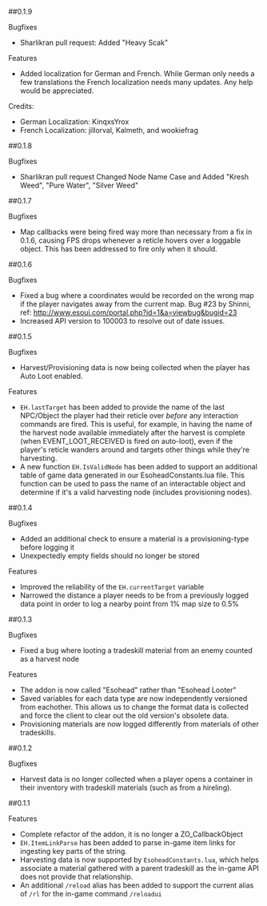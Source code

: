 ##0.1.9

Bugfixes
- Sharlikran pull request: Added "Heavy Scak"

Features
- Added localization for German and French.  While German only needs a few translations the French localization needs many updates.  Any help would be appreciated.

Credits:
- German Localization: KinqxsYrox
- French Localization: jillorval, Kalmeth, and wookiefrag

##0.1.8

Bugfixes
- Sharlikran pull request	Changed Node Name Case and Added "Kresh Weed", "Pure Water", "Silver Weed"

##0.1.7

Bugfixes
- Map callbacks were being fired way more than necessary from a fix in 0.1.6, causing FPS drops whenever a reticle hovers over a loggable object. This has been addressed to fire only when it should.

##0.1.6

Bugfixes
- Fixed a bug where a coordinates would be recorded on the wrong map if the player navigates away from the current map. Bug #23 by Shinni, ref: http://www.esoui.com/portal.php?id=1&a=viewbug&bugid=23
- Increased API version to 100003 to resolve out of date issues.

##0.1.5

Bugfixes
- Harvest/Provisioning data is now being collected when the player has Auto Loot enabled.

Features
- ``EH.lastTarget`` has been added to provide the name of the last NPC/Object the player had their reticle over _before_ any interaction commands are fired. This is useful, for example, in having the name of the harvest node available immediately after the harvest is complete (when EVENT_LOOT_RECEIVED is fired on auto-loot), even if the player's reticle wanders around and targets other things while they're harvesting.
- A new function ``EH.IsValidNode`` has been added to support an additional table of game data generated in our EsoheadConstants.lua file. This function can be used to pass the name of an interactable object and determine if it's a valid harvesting node (includes provisioning nodes).

##0.1.4

Bugfixes
- Added an additional check to ensure a material is a provisioning-type before logging it
- Unexpectedly empty fields should no longer be stored

Features
- Improved the reliability of the ``EH.currentTarget`` variable
- Narrowed the distance a player needs to be from a previously logged data point in order to log a nearby point from 1% map size to 0.5%

##0.1.3

Bugfixes
- Fixed a bug where looting a tradeskill material from an enemy counted as a harvest node

Features
- The addon is now called "Esohead" rather than "Esohead Looter"
- Saved variables for each data type are now independently versioned from eachother. This allows us to change the format data is collected and force the client to clear out the old version's obsolete data.
- Provisioning materials are now logged differently from materials of other tradeskills.

##0.1.2

Bugfixes
- Harvest data is no longer collected when a player opens a container in their inventory with tradeskill materials (such as from a hireling).

##0.1.1

Features
- Complete refactor of the addon, it is no longer a ZO_CallbackObject
- ``EH.ItemLinkParse`` has been added to parse in-game item links for ingesting key parts of the string.
- Harvesting data is now supported by ``EsoheadConstants.lua``, which helps associate a material gathered with a parent tradeskill as the in-game API does not provide that relationship.
- An additional ``/reload`` alias has been added to support the current alias of ``/rl`` for the in-game command ``/reloadui``
